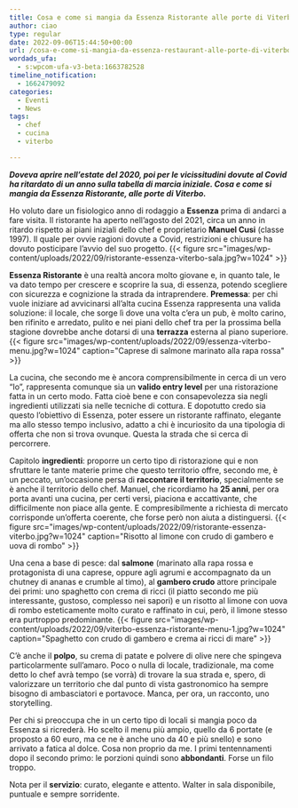```yaml
---
title: Cosa e come si mangia da Essenza Ristorante alle porte di Viterbo 
author: ciao
type: regular
date: 2022-09-06T15:44:50+00:00
url: /cosa-e-come-si-mangia-da-essenza-restaurant-alle-porte-di-viterbo/
wordads_ufa:
  - s:wpcom-ufa-v3-beta:1663782528
timeline_notification:
  - 1662479092
categories:
  - Eventi
  - News
tags:
  - chef
  - cucina
  - viterbo

---
```

**_Doveva aprire nell&#8217;estate del 2020, poi per le vicissitudini dovute al Covid ha ritardato di un anno sulla tabella di marcia iniziale. Cosa e come si mangia da Essenza Ristorante, alle porte di Viterbo._**

Ho voluto dare un fisiologico anno di rodaggio a **Essenza** prima di andarci a fare visita. Il ristorante ha aperto nell’agosto del 2021, circa un anno in ritardo rispetto ai piani iniziali dello chef e proprietario **Manuel Cusi** (classe 1997). Il quale per ovvie ragioni dovute a Covid, restrizioni e chiusure ha dovuto posticipare l&#8217;avvio del suo progetto. 
{{< figure src="images/wp-content/uploads/2022/09/ristorante-essenza-viterbo-sala.jpg?w=1024" >}}
 

**Essenza Ristorante** è una realtà ancora molto giovane e, in quanto tale, le va dato tempo per crescere e scoprire la sua, di essenza, potendo scegliere con sicurezza e cognizione la strada da intraprendere. **Premessa**: per chi vuole iniziare ad avvicinarsi all’alta cucina Essenza rappresenta una valida soluzione: il locale, che sorge lì dove una volta c’era un pub, è molto carino, ben rifinito e arredato, pulito e nei piani dello chef tra per la prossima bella stagione dovrebbe anche dotarsi di una **terrazza** esterna al piano superiore. 
{{< figure src="images/wp-content/uploads/2022/09/essenza-viterbo-menu.jpg?w=1024" caption="Caprese di salmone marinato alla rapa rossa" >}}
 

La cucina, che secondo me è ancora comprensibilmente in cerca di un vero &#8220;Io&#8221;, rappresenta comunque sia un **valido entry level** per una ristorazione fatta in un certo modo. Fatta cioè bene e con consapevolezza sia negli ingredienti utilizzati sia nelle tecniche di cottura. E dopotutto credo sia questo l&#8217;obiettivo di Essenza, poter essere un ristorante raffinato, elegante ma allo stesso tempo inclusivo, adatto a chi è incuriosito da una tipologia di offerta che non si trova ovunque. Questa la strada che si cerca di percorrere.

Capitolo **ingredienti**: proporre un certo tipo di ristorazione qui e non sfruttare le tante materie prime che questo territorio offre, secondo me, è un peccato, un&#8217;occasione persa di **raccontare il territorio**, specialmente se è anche il territorio dello chef. Manuel, che ricordiamo ha **25 anni**, per ora porta avanti una cucina, per certi versi, piaciona e accattivante, che difficilmente non piace alla gente. E compresibilmente a richiesta di mercato corrisponde un&#8217;offerta coerente, che forse però non aiuta a distinguersi. 
{{< figure src="images/wp-content/uploads/2022/09/ristorante-essenza-viterbo.jpg?w=1024" caption="Risotto al limone con crudo di gambero e uova di rombo" >}}
 

Una cena a base di pesce: dal **salmone** (marinato alla rapa rossa e protagonista di una caprese, oppure agli agrumi e accompagnato da un chutney di ananas e crumble al timo), al **gambero crudo** attore principale dei primi: uno spaghetto con crema di ricci (il piatto secondo me più interessante, gustoso, complesso nei sapori) e un risotto al limone con uova di rombo esteticamente molto curato e raffinato in cui, però, il limone stesso era purtroppo predominante. 
{{< figure src="images/wp-content/uploads/2022/09/viterbo-essenza-ristorante-menu-1.jpg?w=1024" caption="Spaghetto con crudo di gambero e crema ai ricci di mare" >}}
 

C’è anche il **polpo**, su crema di patate e polvere di olive nere che spingeva particolarmente sull&#8217;amaro. Poco o nulla di locale, tradizionale, ma come detto lo chef avrà tempo (se vorrà) di trovare la sua strada e, spero, di valorizzare un territorio che dal punto di vista gastronomico ha sempre bisogno di ambasciatori e portavoce.&nbsp;Manca, per ora, un racconto, uno storytelling. 

Per chi si preoccupa che in un certo tipo di locali si mangia poco da Essenza si ricrederà. Ho scelto il menu più ampio, quello da 6 portate (e proposto a 60 euro, ma ce ne è anche uno da 40 e più snello) e sono arrivato a fatica al dolce. Cosa non proprio da me. I primi tentennamenti dopo il secondo primo: le porzioni quindi sono **abbondanti**. Forse un filo troppo.

Nota per il **servizio**: curato, elegante e attento. Walter in sala disponibile, puntuale e sempre sorridente.